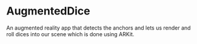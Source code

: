 # AugmentedDice
An augmented reality app that detects the anchors and lets us render and roll dices into our scene which is done using ARKit.
